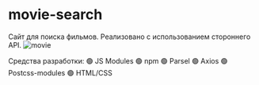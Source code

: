 # movie-search
Сайт для поиска фильмов. Реализовано с использованием стороннего API.
![movie](https://user-images.githubusercontent.com/60538860/123986573-9f203a80-d9f0-11eb-8a1d-6d12e009426c.gif)

Средства разработки: 
:green_circle: JS Modules
:green_circle: npm
:green_circle: Parsel
:green_circle: Axios
:green_circle: Postcss-modules
:green_circle: HTML/CSS
